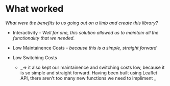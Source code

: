 # What worked
_What were the benefits to us going out on a limb and create this library?_
* Interactivity - _Well for one, this solution allowed us to maintain all the functionality that we needed._

* Low Maintainence Costs - _because this is a simple, straight forward_

* Low Switching Costs
  - _=> it also kept our maintainence and switching costs low, because it is so simple and straight forward. Having been built using Leaflet API, there aren't too many new functions we need to impliment _
